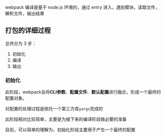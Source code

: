 webpack 编译是基于 node.js 环境的，通过 entry 进入，遇到模块，读取文件，解析文件，输出结果

## 打包的详细过程

总共分为 3 步：

1. 初始化
2. 编译
3. 输出

### 初始化

此阶段，webpack会将**CLI参数**、**配置文件**、**默认配置**进行融合，形成一个最终的配置对象。

对配置的处理过程是依托一个第三方库```yargs```完成的

此阶段相对比较简单，主要是为接下来的编译阶段做必要的准备

目前，可以简单的理解为，初始化阶段主要用于产生一个最终的配置
